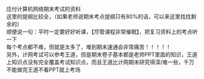 应付计算机网络期末考试的资料<br>
这里的提纲比较全，（如果老师说期末考点提纲只有80%的话，可以来这里找找剩余的）<br>
顺便说一句：平时一定要好好听课，【尽管课程非常催眠】，把复习资料上的考点听一下<br>
每个考点都不难，但就是太多了，堆到期末速通会非常痛苦！！！！！<br>
另外，计网考试可以参考王道，但是期末卷子基本都是老师PPT里面的知识，王道上知识点没有完全覆盖考试知识点，而且王道比计网期末研究得深/难一些，千万不能做完王道不看PPT就上考场
